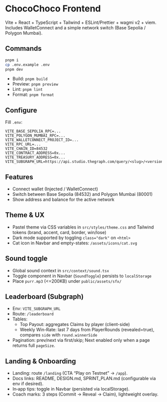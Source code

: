 # ChocoChoco Frontend

Vite + React + TypeScript + Tailwind + ESLint/Prettier + wagmi v2 + viem. Includes WalletConnect and a simple network switch (Base Sepolia / Polygon Mumbai).

## Commands

```bash
pnpm i
cp .env.example .env
pnpm dev
```

- Build: `pnpm build`
- Preview: `pnpm preview`
- Lint: `pnpm lint`
- Format: `pnpm format`

## Configure

Fill `.env`:

```
VITE_BASE_SEPOLIA_RPC=...
VITE_POLYGON_MUMBAI_RPC=...
VITE_WALLETCONNECT_PROJECT_ID=...
VITE_RPC_URL=...
VITE_CHAIN_ID=84532
VITE_CONTRACT_ADDRESS=0x...
VITE_TREASURY_ADDRESS=0x...
VITE_SUBGRAPH_URL=https://api.studio.thegraph.com/query/<slug>/<version>
```

## Features

- Connect wallet (Injected / WalletConnect)
- Switch between Base Sepolia (84532) and Polygon Mumbai (80001)
- Show address and balance for the active network

## Theme & UX

- Pastel theme via CSS variables in `src/styles/theme.css` and Tailwind tokens (brand, accent, card, border, win/lose)
- Dark mode supported by toggling `class="dark"` on `<html>`
- Cat icon in Navbar and empty-states: `/assets/icons/cat.svg`

## Sound toggle

- Global sound context in `src/context/sound.tsx`
- Toggle component in Navbar (`SoundToggle`) persists to `localStorage`
- Place `purr.mp3` (<=200KB) under `public/assets/sfx/`

## Leaderboard (Subgraph)

- Env: `VITE_SUBGRAPH_URL`
- Route: `/leaderboard`
- Tables:
  - Top Payout: aggregates Claims by player (client-side)
  - Weekly Win-Rate: last 7 days from PlayerRounds (revealed=true), compares `side` with `round.winnerSide`
- Pagination: prev/next via first/skip; Next enabled only when a page returns full `pageSize`.

## Landing & Onboarding
- Landing: route `/landing` (CTA “Play on Testnet” → `/app`).
- Docs links: README, DESIGN.md, SPRINT_PLAN.md (configurable via env if desired).
- In‑app tips: toggle in Navbar (persisted via localStorage).
- Coach marks: 3 steps (Commit → Reveal → Claim), lightweight overlay.
